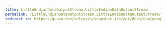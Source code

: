 ```yaml
---
title: LittleEndianDataOutputStream.LittleEndianDataOutputStream
permalink: /LittleEndianDataOutputStream.LittleEndianDataOutputStream/
redirect_to: https://guava.dev/releases/snapshot-jre/api/docs/com/google/common/io/LittleEndianDataOutputStream.html#LittleEndianDataOutputStream-java.io.OutputStream-
---
```

